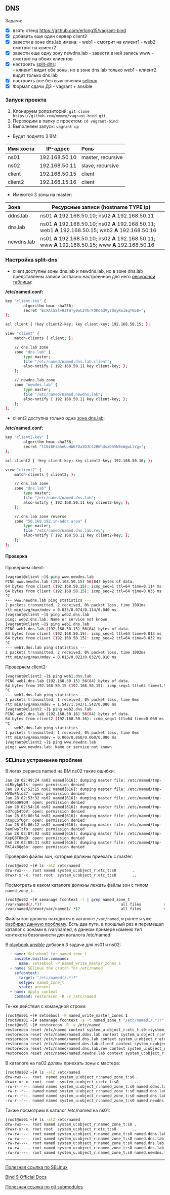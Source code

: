## DNS

Задачи:

- [X] взять стенд https://github.com/erlong15/vagrant-bind
- [X] добавить еще один сервер client2
- [X] завести в зоне dns.lab имена: 
        - web1 - смотрит на клиент1
        - web2 смотрит на клиент2
- [X] завести еще одну зону newdns.lab
        - завести в ней запись www - смотрит на обоих клиентов
- [X] настроить [split-dns](#настройка-split-dns):  
        - клиент1 видит обе зоны, но в зоне dns.lab только web1
        - клиент2 видит только dns.lab
- [X] настроить все без выключения [selinux](#selinux-устранение-проблем)
- [X] Формат сдачи ДЗ - vagrant + ansible

### Запуск проекта

1. Клонируем ропозиторий: `git clone https://github.com/mmmex/vagrant-bind.git`
2. Переходим в папку с проектом: `cd vagrant-bind`
3. Выполняем запуск: `vagrant up`

* Будет поднято 3 ВМ:

| Имя хоста | IP-адрес      | Роль              |
|:----------|:-------------:|:------------------|
| ns01      | 192.168.50.10 | master, recursive |
| ns02      | 192.168.50.11 | slave, recursive  |
| client    | 192.168.50.15 | client            |
| client2   | 192.168.15.16 | client            |

* Имеются 3 зоны на master:

| Зона       | Ресурсные записи (hostname TYPE ip)                                                                    |
|:-----------|--------------------------------------------------------------------------------------------------------|
| ddns.lab   | ns01 **A** 192.168.50.10; ns02 **A** 192.168.50.11                                                     |
| dns.lab    | ns01 **A** 192.168.50.10; ns02 **A** 192.168.50.11; web1 **A** 192.168.50.15; web2 **A** 192.168.50.16 |
| newdns.lab | ns01 **A** 192.168.50.10; ns02 **A** 192.168.50.11; www **A** 192.168.50.15; www **A** 192.168.50.16   |

### Настройка split-dns

* client доступны зоны dns.lab и newdns.lab, но в зоне dns.lab представлены записи согласно настроенной для него [ресурсной таблицы](https://github.com/mmmex/vagrant-bind/blob/master/provisioning/named.dns.lab.client):

**/etc/named.conf:**
```bash
key "client-key" {
        algorithm hmac-sha256;
        secret "BcXAlSSl+HJTWTy0wC24hrFOKdadVy70oyKwiEqYG68=";
};

acl client { !key client2-key; key client-key; 192.168.50.15; };

view "client" {
    match-clients { client; };

    // dns.lab zone
    zone "dns.lab" {
        type master;
        file "/etc/named/named.dns.lab.client";
        also-notify { 192.168.50.11 key client-key; };
    };

    // newdns.lab zone
    zone "newdns.lab" {
        type master;
        file "/etc/named/named.newdns.lab";
        also-notify { 192.168.50.11 key client-key; };
    };
};
```
* client2 доступна только одна [зона dns.lab](https://github.com/mmmex/vagrant-bind/blob/master/provisioning/named.dns.lab):

**/etc/named.conf:**
```bash
key "client2-key" {
        algorithm hmac-sha256;
        secret "tCNiBFlaheUuHW6FOa3DJC42BWhdszDhVW8eWgwLlYg=";
};

acl client2 { !key client-key; key client2-key; 192.168.50.16; };

view "client2" {
    match-clients { client2; };

    // dns.lab zone
    zone "dns.lab" {
        type master;
        file "/etc/named/named.dns.lab";
        also-notify { 192.168.50.11 key client2-key; };
    };

    // dns.lab zone reverse
    zone "50.168.192.in-addr.arpa" {
        type master;
        file "/etc/named/named.dns.lab.rev";
        also-notify { 192.168.50.11 key client2-key; };
    };
};
```

#### Проверка

Проверяем client:
```bash
[vagrant@client ~]$ ping www.newdns.lab
PING www.newdns.lab (192.168.50.15) 56(84) bytes of data.
64 bytes from client (192.168.50.15): icmp_seq=1 ttl=64 time=0.114 ms
64 bytes from client (192.168.50.15): icmp_seq=2 ttl=64 time=0.035 ms
^C
--- www.newdns.lab ping statistics ---
2 packets transmitted, 2 received, 0% packet loss, time 1001ms
rtt min/avg/max/mdev = 0.035/0.074/0.114/0.040 ms
[vagrant@client ~]$ ping web2.dns.lab
ping: web2.dns.lab: Name or service not known
[vagrant@client ~]$ ping web1.dns.lab
PING web1.dns.lab (192.168.50.15) 56(84) bytes of data.
64 bytes from client (192.168.50.15): icmp_seq=1 ttl=64 time=0.013 ms
64 bytes from client (192.168.50.15): icmp_seq=2 ttl=64 time=0.032 ms
^C
--- web1.dns.lab ping statistics ---
2 packets transmitted, 2 received, 0% packet loss, time 1002ms
rtt min/avg/max/mdev = 0.013/0.022/0.032/0.010 ms
```

Проверяем client2:
```bash
[vagrant@client2 ~]$ ping web1.dns.lab
PING web1.dns.lab (192.168.50.15) 56(84) bytes of data.
64 bytes from 192.168.50.15 (192.168.50.15): icmp_seq=1 ttl=64 time=1.54 ms
^C
--- web1.dns.lab ping statistics ---
1 packets transmitted, 1 received, 0% packet loss, time 0ms
rtt min/avg/max/mdev = 1.542/1.542/1.542/0.000 ms
[vagrant@client2 ~]$ ping web2.dns.lab
PING web2.dns.lab (192.168.50.16) 56(84) bytes of data.
64 bytes from client2 (192.168.50.16): icmp_seq=1 ttl=64 time=0.060 ms
^C
--- web2.dns.lab ping statistics ---
1 packets transmitted, 1 received, 0% packet loss, time 0ms
rtt min/avg/max/mdev = 0.060/0.060/0.060/0.000 ms
[vagrant@client2 ~]$ ping www.newdns.lab
ping: www.newdns.lab: Name or service not known
```

### SELinux устранение проблем

В логах сервиса named на ВМ ns02 такие ошибки:
```log
Jan 28 02:49:24 ns02 named[616]: dumping master file: /etc/named/tmp-oLRkyApU1s: open: permission denied
Jan 28 02:52:15 ns02 named[616]: dumping master file: /etc/named/tmp-HVOwFAlo37: open: permission denied
Jan 28 02:53:32 ns02 named[616]: dumping master file: /etc/named/tmp-DFhO6OH9QM: open: permission denied
Jan 28 02:54:16 ns02 named[616]: dumping master file: /etc/named/tmp-e37cg54tOV: open: permission denied
Jan 28 03:00:54 ns02 named[616]: dumping master file: /etc/named/tmp-ntupCSfOgY: open: permission denied
Jan 28 03:06:12 ns02 named[616]: dumping master file: /etc/named/tmp-bemFwpTzfo: open: permission denied
Jan 28 03:07:02 ns02 named[616]: dumping master file: /etc/named/tmp-KxpQ8THmqO: open: permission denied
Jan 28 03:08:31 ns02 named[616]: dumping master file: /etc/named/tmp-RKl4x8Qq6o: open: permission denied
```

Проверяю файлы зон, которые должны приехать с master:

```bash
[root@ns02 ~]# ls -alZ /etc/named
drw-rwx---. root named system_u:object_r:etc_t:s0       .
drwxr-xr-x. root root  system_u:object_r:etc_t:s0       ..
```

Посмотреть в каком каталоге должны лежать файлы зон с типом `named_zone_t`:
```bash
[root@ns02 ~]# semanage fcontext -l | grep named_zone_t
/var/named(/.*)?                                   all files          system_u:object_r:named_zone_t:s0 
/var/named/chroot/var/named(/.*)?                  all files          system_u:object_r:named_zone_t:s0 
```

Файлы зон должны находится в каталоге `/var/named`, и ранее я уже [разбирал данную проблему](https://github.com/mmmex/selinux#%D0%BE%D0%B1%D0%B5%D1%81%D0%BF%D0%B5%D1%87%D0%B8%D1%82%D1%8C-%D1%80%D0%B0%D0%B1%D0%BE%D1%82%D0%BE%D1%81%D0%BF%D0%BE%D1%81%D0%BE%D0%B1%D0%BD%D0%BE%D1%81%D1%82%D1%8C-%D0%BF%D1%80%D0%B8%D0%BB%D0%BE%D0%B6%D0%B5%D0%BD%D0%B8%D1%8F-%D0%BF%D1%80%D0%B8-%D0%B2%D0%BA%D0%BB%D1%8E%D1%87%D0%B5%D0%BD%D0%BD%D0%BE%D0%BC-selinux). Есть два пути, в прошлый раз я перемещал каталог с зонами в /var/named, в данном примере изменю тип контекста безопаности для каталога /etc/named.

В [playbook ansible](https://github.com/mmmex/vagrant-bind/blob/master/provisioning/playbook.yml) добавил 3 задачи для ns01 и ns02:

```yml
  - name: Setsebool for named_zone_t
    ansible.builtin.command:
      name: setsebool -P named_write_master_zones 1
  - name: SElinux the crutch for /etc/named
    sefcontext:
      target: "/etc/named(/.*)?"
      setype: named_zone_t
      state: present
  - name: Apply context
    command: restorecon -R -v /etc/named
```

Те-же действия с командной строки:
```bash
[root@ns01 ~]# setsebool -P named_write_master_zones 1
[root@ns01 ~]# semanage fcontext -a -t named_zone_t "/etc/named(/.*)?"
[root@ns01 ~]# restorecon -R -v /etc/named
restorecon reset /etc/named context system_u:object_r:etc_t:s0->system_u:object_r:named_zone_t:s0
restorecon reset /etc/named/named.ddns.lab context system_u:object_r:etc_t:s0->system_u:object_r:named_zone_t:s0
restorecon reset /etc/named/named.dns.lab context system_u:object_r:etc_t:s0->system_u:object_r:named_zone_t:s0
restorecon reset /etc/named/named.dns.lab.client context system_u:object_r:etc_t:s0->system_u:object_r:named_zone_t:s0
restorecon reset /etc/named/named.dns.lab.rev context system_u:object_r:etc_t:s0->system_u:object_r:named_zone_t:s0
restorecon reset /etc/named/named.newdns.lab context system_u:object_r:etc_t:s0->system_u:object_r:named_zone_t:s0
```

В каталоге на ns02 должы приехать зоны с мастера:
```bash
[root@ns02 ~]# ls -alZ /etc/named
drw-rwx---. root  named system_u:object_r:named_zone_t:s0 .
drwxr-xr-x. root  root  system_u:object_r:etc_t:s0       ..
-rw-r--r--. named named system_u:object_r:named_zone_t:s0 named.ddns.lab
-rw-r--r--. named named system_u:object_r:named_zone_t:s0 named.dns.lab
-rw-r--r--. named named system_u:object_r:named_zone_t:s0 named.dns.lab.rev
-rw-r--r--. named named system_u:object_r:named_zone_t:s0 named.newdns.lab
```

Также посмотрим в каталог /etc/named на ns01:
```bash
[root@ns01 ~]# ls -alZ /etc/named
drw-rwx---. root named system_u:object_r:named_zone_t:s0 .
drwxr-xr-x. root root  system_u:object_r:etc_t:s0       ..
-rw-rw----. root named system_u:object_r:named_zone_t:s0 named.ddns.lab
-rw-rw----. root named system_u:object_r:named_zone_t:s0 named.dns.lab
-rw-rw----. root named system_u:object_r:named_zone_t:s0 named.dns.lab.client
-rw-rw----. root named system_u:object_r:named_zone_t:s0 named.dns.lab.rev
-rw-rw----. root named system_u:object_r:named_zone_t:s0 named.newdns.lab
```

---

[Полезная ссылка по SELinux](https://access.redhat.com/documentation/en-us/red_hat_enterprise_linux/7/html/selinux_users_and_administrators_guide/sect-security-enhanced_linux-working_with_selinux-selinux_contexts_labeling_files)

[Bind 9 Official Docs](https://bind9.readthedocs.io/en/latest/index.html)

[Полезная ссылка по git submodules](https://git-scm.com/book/ru/v2/%D0%98%D0%BD%D1%81%D1%82%D1%80%D1%83%D0%BC%D0%B5%D0%BD%D1%82%D1%8B-Git-%D0%9F%D0%BE%D0%B4%D0%BC%D0%BE%D0%B4%D1%83%D0%BB%D0%B8)